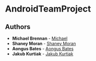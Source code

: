 # AndroidTeamProject

## Authors

* **Michael Brennan** - [Michael](https://github.com/MichaelBrennan83)
* **Shaney Moran** - [Shaney Moran](https://github.com/MichaelBrennan83/AndroidTeamProject) 
* **Aongus Bates** - [Aongus Bates](https://github.com/MichaelBrennan83/AndroidTeamProject) 
* **Jakub Kurtiak** - [Jakub Kurtiak](https://github.com/MichaelBrennan83/AndroidTeamProject) 
